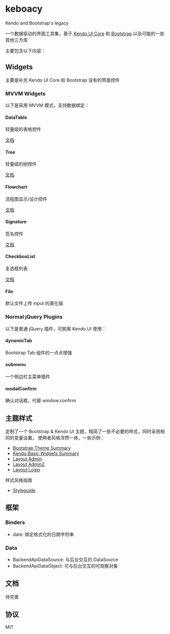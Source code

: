 # keboacy

Kendo and Bootstrap's legacy

一个数据驱动的界面工具集，基于 [Kendo UI Core](https://github.com/telerik/kendo-ui-core) 和 [Bootstrap](https://github.com/twbs/bootstrap) 以及可能的一些其他三方库

主要包含以下内容：

## Widgets

主要是补充 Kendo UI Core 和 Bootstrap 没有的界面控件

### MVVM Widgets

以下是采用 MVVM 模式，支持数据绑定：

#### DataTable

轻量级的表格控件

[文档](https://github.com/gochant/keboacy/tree/master/src/widgets/dataTable)

#### Tree

轻量级的树控件

[文档](https://github.com/gochant/keboacy/tree/master/src/widgets/tree)

#### Flowchart

流程图显示/设计控件

[文档](https://github.com/gochant/keboacy/tree/master/src/widgets/flowchart)

#### Signature

签名控件

[文档](https://github.com/gochant/keboacy/tree/master/src/widgets/signature)

#### CheckboxList

复选框列表

[文档](https://github.com/gochant/keboacy/tree/master/src/widgets/checkboxlist)

#### File

默认文件上传 input 的美化版

### Normal jQuery Plugins

以下是普通 jQuery 插件，可脱离 Kendo UI 使用：

#### dynamicTab

Bootstrap Tab 组件的一点点增强

#### submenu

一个侧边栏主菜单插件

#### modalConfirm

确认对话框，代替 window.confirm

## 主题样式

定制了一个 Bootstrap & Kendo UI 主题，精简了一些不必要的样式，同时采用相同的变量设置，
使两者风格浑然一体，一些示例：

- [Bootstrap Theme Summary](https://gochant.github.io/keboacy/demo/bootstrap/)
- [Kendo Basic Widgets Summary](https://gochant.github.io/keboacy/demo/allBaseWidgets/)
- [Layout Admin](https://gochant.github.io/keboacy/demo/layout-admin)
- [Layout Admin2](https://gochant.github.io/keboacy/demo/layout-admin2)
- [Layout Login](https://gochant.github.io/keboacy/demo/layout-login)

样式风格指南

- [Styleguide](http://localhost:24144/docs/styleguide/)

## 框架

### Binders

- date: 绑定格式化的日期字符串

### Data

- BackendApiDataSource: 与后台交互的 DataSource
- BackendApiDataObject: 可与后台交互的可观察对象

## 文档

待完善

## 协议

MIT